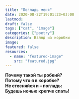 ```yaml
---
title: "Погладь меня"
date: 2020-08-22T19:01:23+03:00
lastmod: 
draft: false
tags: ["cat", "image"]
categories: ["poetry"]
description: Взляд из коробки
image: 
featured: false
resources:
  - name: "featured-image"
    src: "featured.jpg" 
---
```


<!--![Котик в коробке](featured.jpg) --> 

**Почему такой ты робкий?  
Потому что я в коробке?  
Не стесняйся и – погладь:  
Будешь ночью крепче спать!**  
